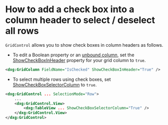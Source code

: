 # How to add a check box into a column header to select / deselect all rows

`GridControl` allows you to show check boxes in column headers as follows.

* To edit a Boolean property or an [unbound column](https://docs.devexpress.com/WPF/6124/controls-and-libraries/data-grid/grid-view-data-layout/columns-and-card-fields/unbound-columns), set the [ShowCheckBoxInHeader](https://docs.devexpress.com/WPF/DevExpress.Xpf.Grid.ColumnBase.ShowCheckBoxInHeader) property for your grid column to `true`.

```xml
<dxg:GridColumn FieldName="IsChecked" ShowCheckBoxInHeader="True" />
```

* To select multiple rows using check boxes, set [ShowCheckBoxSelectorColumn](https://docs.devexpress.com/WPF/DevExpress.Xpf.Grid.TableView.ShowCheckBoxSelectorColumn) to `true`.

```xml
<dxg:GridControl ... SelectionMode="Row">
    ...
    <dxg:GridControl.View>
        <dxg:TableView ... ShowCheckBoxSelectorColumn="True" />
    </dxg:GridControl.View>
</dxg:GridControl>
```
